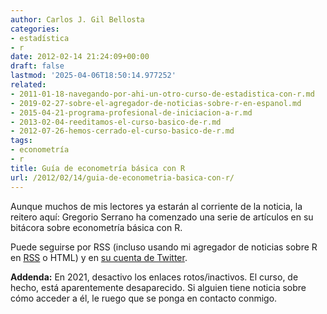 ```yaml
---
author: Carlos J. Gil Bellosta
categories:
- estadística
- r
date: 2012-02-14 21:24:09+00:00
draft: false
lastmod: '2025-04-06T18:50:14.977252'
related:
- 2011-01-18-navegando-por-ahi-un-otro-curso-de-estadistica-con-r.md
- 2019-02-27-sobre-el-agregador-de-noticias-sobre-r-en-espanol.md
- 2015-04-21-programa-profesional-de-iniciacion-a-r.md
- 2013-02-04-reeditamos-el-curso-basico-de-r.md
- 2012-07-26-hemos-cerrado-el-curso-basico-de-r.md
tags:
- econometría
- r
title: Guía de econometría básica con R
url: /2012/02/14/guia-de-econometria-basica-con-r/
---
```


Aunque muchos de mis lectores ya estarán al corriente de la noticia, la reitero aquí: Gregorio Serrano ha comenzado una serie de artículos en su bitácora sobre econometría básica con R.

Puede seguirse por RSS (incluso usando mi agregador de noticias sobre R en [RSS](http://datanalytics.com/r_blogs_mashup.rss) o HTML) y en [su cuenta de Twitter](https://twitter.com/#!/grserrano_).

**Addenda:** En 2021, desactivo los enlaces rotos/inactivos. El curso, de hecho, está aparentemente desaparecido. Si alguien tiene noticia sobre cómo acceder a él, le ruego que se ponga en contacto conmigo.